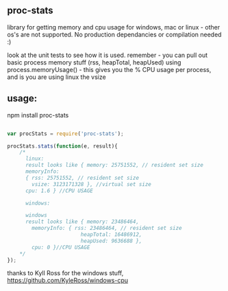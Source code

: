 proc-stats
----------

library for getting memory and cpu usage for windows, mac or linux - other os's are not supported. No production dependancies or compilation needed :)

look at the unit tests to see how it is used. remember - you can pull out basic process memory stuff (rss, heapTotal, heapUsed) using process.memoryUsage() - this gives you the % CPU usage per process, and is you are using linux the vsize

usage:
------
npm install proc-stats

```javascript

var procStats = require('proc-stats');

procStats.stats(function(e, result){
	/*
	  linux:
	  result looks like { memory: 25751552, // resident set size
	  memoryInfo: 
	  { rss: 25751552, // resident set size
	  	vsize: 3123171328 }, //virtual set size
	  cpu: 1.6 } //CPU USAGE

	  windows:

	  windows
	  result looks like { memory: 23486464,
  		memoryInfo: { rss: 23486464, // resident set size
  						heapTotal: 16486912, 
  						heapUsed: 9636688 },
  		cpu: 0 }//CPU USAGE
	*/
});

```

thanks to Kyll Ross for the windows stuff, https://github.com/KyleRoss/windows-cpu


